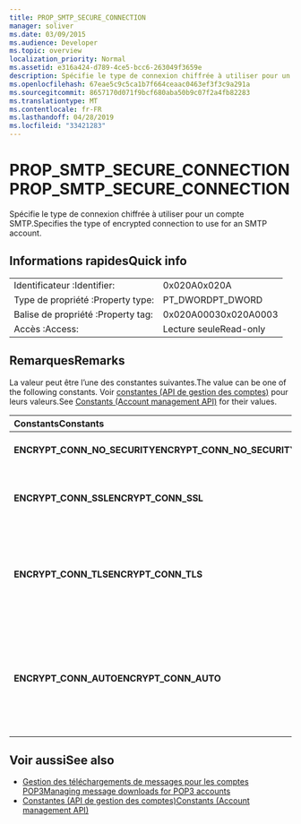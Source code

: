 ```yaml
---
title: PROP_SMTP_SECURE_CONNECTION
manager: soliver
ms.date: 03/09/2015
ms.audience: Developer
ms.topic: overview
localization_priority: Normal
ms.assetid: e316a424-d789-4ce5-bcc6-263049f3659e
description: Spécifie le type de connexion chiffrée à utiliser pour un compte SMTP.
ms.openlocfilehash: 67eae5c9c5ca1b7f664ceaac0463ef3f3c9a291a
ms.sourcegitcommit: 8657170d071f9bcf680aba50b9c07f2a4fb82283
ms.translationtype: MT
ms.contentlocale: fr-FR
ms.lasthandoff: 04/28/2019
ms.locfileid: "33421283"
---
```

# <a name="prop_smtp_secure_connection"></a><span data-ttu-id="06f0b-103">PROP_SMTP_SECURE_CONNECTION</span><span class="sxs-lookup"><span data-stu-id="06f0b-103">PROP_SMTP_SECURE_CONNECTION</span></span>

<span data-ttu-id="06f0b-104">Spécifie le type de connexion chiffrée à utiliser pour un compte SMTP.</span><span class="sxs-lookup"><span data-stu-id="06f0b-104">Specifies the type of encrypted connection to use for an SMTP account.</span></span>
  
## <a name="quick-info"></a><span data-ttu-id="06f0b-105">Informations rapides</span><span class="sxs-lookup"><span data-stu-id="06f0b-105">Quick info</span></span>

|||
|:-----|:-----|
|<span data-ttu-id="06f0b-106">Identificateur :</span><span class="sxs-lookup"><span data-stu-id="06f0b-106">Identifier:</span></span>  <br/> |<span data-ttu-id="06f0b-107">0x020A</span><span class="sxs-lookup"><span data-stu-id="06f0b-107">0x020A</span></span>  <br/> |
|<span data-ttu-id="06f0b-108">Type de propriété :</span><span class="sxs-lookup"><span data-stu-id="06f0b-108">Property type:</span></span>  <br/> |<span data-ttu-id="06f0b-109">PT_DWORD</span><span class="sxs-lookup"><span data-stu-id="06f0b-109">PT_DWORD</span></span>  <br/> |
|<span data-ttu-id="06f0b-110">Balise de propriété :</span><span class="sxs-lookup"><span data-stu-id="06f0b-110">Property tag:</span></span>  <br/> |<span data-ttu-id="06f0b-111">0x020A0003</span><span class="sxs-lookup"><span data-stu-id="06f0b-111">0x020A0003</span></span>  <br/> |
|<span data-ttu-id="06f0b-112">Accès :</span><span class="sxs-lookup"><span data-stu-id="06f0b-112">Access:</span></span>  <br/> |<span data-ttu-id="06f0b-113">Lecture seule</span><span class="sxs-lookup"><span data-stu-id="06f0b-113">Read-only</span></span>  <br/> |
   
## <a name="remarks"></a><span data-ttu-id="06f0b-114">Remarques</span><span class="sxs-lookup"><span data-stu-id="06f0b-114">Remarks</span></span>

<span data-ttu-id="06f0b-115">La valeur peut être l’une des constantes suivantes.</span><span class="sxs-lookup"><span data-stu-id="06f0b-115">The value can be one of the following constants.</span></span> <span data-ttu-id="06f0b-116">Voir [constantes (API de gestion des comptes)](constants-account-management-api.md) pour leurs valeurs.</span><span class="sxs-lookup"><span data-stu-id="06f0b-116">See [Constants (Account management API)](constants-account-management-api.md) for their values.</span></span> 
  
|<span data-ttu-id="06f0b-117">**Constants**</span><span class="sxs-lookup"><span data-stu-id="06f0b-117">**Constants**</span></span>|<span data-ttu-id="06f0b-118">**Description**</span><span class="sxs-lookup"><span data-stu-id="06f0b-118">**Description**</span></span>|
|:-----|:-----|
|<span data-ttu-id="06f0b-119">**ENCRYPT_CONN_NO_SECURITY**</span><span class="sxs-lookup"><span data-stu-id="06f0b-119">**ENCRYPT_CONN_NO_SECURITY**</span></span> <br/> |<span data-ttu-id="06f0b-120">N’utilisez aucun chiffrement.</span><span class="sxs-lookup"><span data-stu-id="06f0b-120">Do not use any encryption.</span></span>  <br/> |
|<span data-ttu-id="06f0b-121">**ENCRYPT_CONN_SSL**</span><span class="sxs-lookup"><span data-stu-id="06f0b-121">**ENCRYPT_CONN_SSL**</span></span> <br/> |<span data-ttu-id="06f0b-122">Utiliser le chiffrement SSL (Secure Socket Layer).</span><span class="sxs-lookup"><span data-stu-id="06f0b-122">Use Secure Socket Layer (SSL) encryption.</span></span>  <br/> |
|<span data-ttu-id="06f0b-123">**ENCRYPT_CONN_TLS**</span><span class="sxs-lookup"><span data-stu-id="06f0b-123">**ENCRYPT_CONN_TLS**</span></span> <br/> |<span data-ttu-id="06f0b-124">Utiliser le protocole de chiffrement et d’authentification TLS (Transport Layer Security).</span><span class="sxs-lookup"><span data-stu-id="06f0b-124">Use Transport Layer Security (TLS) encryption and authentication protocol.</span></span>  <br/> |
|<span data-ttu-id="06f0b-125">**ENCRYPT_CONN_AUTO**</span><span class="sxs-lookup"><span data-stu-id="06f0b-125">**ENCRYPT_CONN_AUTO**</span></span> <br/> |<span data-ttu-id="06f0b-126">Détectez et utilisez automatiquement la méthode de chiffrement prise en charge par le serveur de messagerie.</span><span class="sxs-lookup"><span data-stu-id="06f0b-126">Automatically detect and use the encryption method supported by the mail server.</span></span>  <br/> |
   
## <a name="see-also"></a><span data-ttu-id="06f0b-127">Voir aussi</span><span class="sxs-lookup"><span data-stu-id="06f0b-127">See also</span></span>

- [<span data-ttu-id="06f0b-128">Gestion des téléchargements de messages pour les comptes POP3</span><span class="sxs-lookup"><span data-stu-id="06f0b-128">Managing message downloads for POP3 accounts</span></span>](managing-message-downloads-for-pop3-accounts.md) 
- [<span data-ttu-id="06f0b-129">Constantes (API de gestion des comptes)</span><span class="sxs-lookup"><span data-stu-id="06f0b-129">Constants (Account management API)</span></span>](constants-account-management-api.md)

